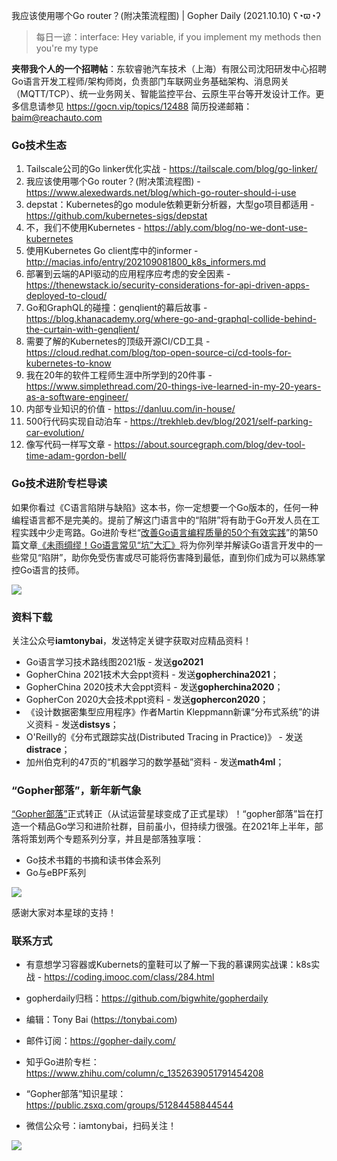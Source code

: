 我应该使用哪个Go router？(附决策流程图) | Gopher Daily (2021.10.10) ʕ◔ϖ◔ʔ

>每日一谚：interface: Hey variable, if you implement my methods then you're my type

**夹带我个人的一个招聘帖**：东软睿驰汽车技术（上海）有限公司沈阳研发中心招聘Go语言开发工程师/架构师岗，负责部门车联网业务基础架构、消息网关（MQTT/TCP）、统一业务网关、智能监控平台、云原生平台等开发设计工作。更多信息请参见 https://gocn.vip/topics/12488 简历投递邮箱：baim@reachauto.com

### Go技术生态

1. Tailscale公司的Go linker优化实战 - https://tailscale.com/blog/go-linker/
2. 我应该使用哪个Go router？(附决策流程图) - https://www.alexedwards.net/blog/which-go-router-should-i-use
3. depstat：Kubernetes的go module依赖更新分析器，大型go项目都适用 - https://github.com/kubernetes-sigs/depstat
4. 不，我们不使用Kubernetes - https://ably.com/blog/no-we-dont-use-kubernetes
5. 使用Kubernetes Go client库中的informer - http://macias.info/entry/202109081800_k8s_informers.md 
6. 部署到云端的API驱动的应用程序应考虑的安全因素 - https://thenewstack.io/security-considerations-for-api-driven-apps-deployed-to-cloud/
7. Go和GraphQL的碰撞：genqlient的幕后故事 - https://blog.khanacademy.org/where-go-and-graphql-collide-behind-the-curtain-with-genqlient/
8. 需要了解的Kubernetes的顶级开源CI/CD工具 - https://cloud.redhat.com/blog/top-open-source-ci/cd-tools-for-kubernetes-to-know 
9. 我在20年的软件工程师生涯中所学到的20件事 - https://www.simplethread.com/20-things-ive-learned-in-my-20-years-as-a-software-engineer/
10. 内部专业知识的价值 - https://danluu.com/in-house/
11. 500行代码实现自动泊车 - https://trekhleb.dev/blog/2021/self-parking-car-evolution/
12. 像写代码一样写文章 - https://about.sourcegraph.com/blog/dev-tool-time-adam-gordon-bell/

### Go技术进阶专栏导读

如果你看过《C语言陷阱与缺陷》这本书，你一定想要一个Go版本的，任何一种编程语言都不是完美的。提前了解这门语言中的“陷阱”将有助于Go开发人员在工程实践中少走弯路。Go进阶专栏“[改善Go语⾔编程质量的50个有效实践](https://mp.weixin.qq.com/s/RThCEQOdytQxwrMP7XRTRw)”的第50篇文章[《未雨绸缪！Go语言常见“坑”大汇》](https://www.imooc.com/read/87/article/2480)将为你列举并解读Go语言开发中的一些常见“陷阱”，助你免受伤害或尽可能将伤害降到最低，直到你们成为可以熟练掌控Go语言的技师。

![](http://image.tonybai.com/img/202011/go-column-pgo-with-qr-and-text.png)


### 资料下载

关注公众号**iamtonybai**，发送特定关键字获取对应精品资料！

* Go语言学习技术路线图2021版 - 发送**go2021**
* GopherChina 2021技术大会ppt资料 - 发送**gopherchina2021**；
* GopherChina 2020技术大会ppt资料 - 发送**gopherchina2020**；
* GopherCon 2020大会技术ppt资料 - 发送**gophercon2020**；
* 《设计数据密集型应用程序》作者Martin Kleppmann新课“分布式系统”的讲义资料 - 发送**distsys**；
* O'Reilly的《分布式跟踪实战(Distributed Tracing in Practice)》 - 发送**distrace**；
* 加州伯克利的47页的“机器学习的数学基础”资料 - 发送**math4ml**；

### “Gopher部落”，新年新气象

[“Gopher部落”](https://mp.weixin.qq.com/s/jUqAL7hf2GmMun64BJufEA)正式转正（从试运营星球变成了正式星球）！“gopher部落”旨在打造一个精品Go学习和进阶社群，目前虽小，但持续力很强。在2021年上半年，部落将策划两个专题系列分享，并且是部落独享哦：

* Go技术书籍的书摘和读书体会系列
* Go与eBPF系列

![](http://image.tonybai.com/img/202103/gopher-tribe-zsxq-card.png)

感谢大家对本星球的支持！

### 联系方式

* 有意想学习容器或Kubernets的童鞋可以了解一下我的慕课网实战课：k8s实战 - https://coding.imooc.com/class/284.html
* gopherdaily归档：https://github.com/bigwhite/gopherdaily

* 编辑：Tony Bai (https://tonybai.com)
* 邮件订阅：https://gopher-daily.com/
* 知乎Go进阶专栏：https://www.zhihu.com/column/c_1352639051791454208
* “Gopher部落”知识星球：https://public.zsxq.com/groups/51284458844544
* 微信公众号：iamtonybai，扫码关注！

![](http://image.tonybai.com/img/202011/qrcode_for_iamtonybai.jpg)

